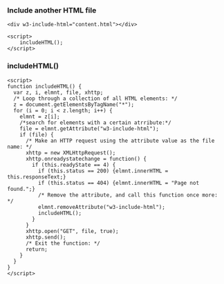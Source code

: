### Include another HTML file
    <div w3-include-html="content.html"></div>

    <script>
        includeHTML();
    </script>
### includeHTML()
    <script>
    function includeHTML() {
      var z, i, elmnt, file, xhttp;
      /* Loop through a collection of all HTML elements: */
      z = document.getElementsByTagName("*");
      for (i = 0; i < z.length; i++) {
        elmnt = z[i];
        /*search for elements with a certain atrribute:*/
        file = elmnt.getAttribute("w3-include-html");
        if (file) {
          /* Make an HTTP request using the attribute value as the file name: */
          xhttp = new XMLHttpRequest();
          xhttp.onreadystatechange = function() {
            if (this.readyState == 4) {
              if (this.status == 200) {elmnt.innerHTML = this.responseText;}
              if (this.status == 404) {elmnt.innerHTML = "Page not found.";}
              /* Remove the attribute, and call this function once more: */
              elmnt.removeAttribute("w3-include-html");
              includeHTML();
            }
          }
          xhttp.open("GET", file, true);
          xhttp.send();
          /* Exit the function: */
          return;
        }
      }
    }
    </script>
